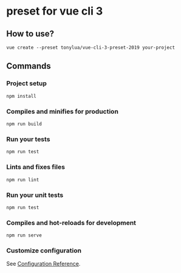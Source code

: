 # preset for vue cli 3

## How to use?

```
vue create --preset tonylua/vue-cli-3-preset-2019 your-project
```

## Commands

### Project setup
```
npm install
```

### Compiles and minifies for production
```
npm run build
```

### Run your tests
```
npm run test
```

### Lints and fixes files
```
npm run lint
```

### Run your unit tests
```
npm run test
```

### Compiles and hot-reloads for development
```
npm run serve
```

<!--LOCAL_EXPRESS?-->

### Customize configuration
See [Configuration Reference](https://cli.vuejs.org/config/).
